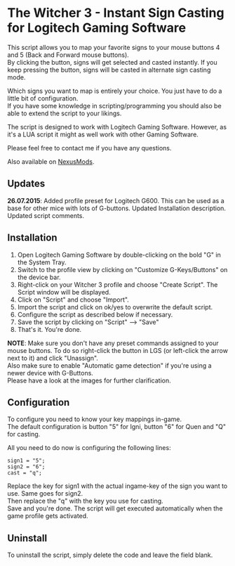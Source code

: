 # The Witcher 3 - Instant Sign Casting for Logitech Gaming Software
This script allows you to map your favorite signs to your mouse buttons 4 and 5 (Back and Forward mouse buttons).  
By clicking the button, signs will get selected and casted instantly. If you keep pressing the button, signs will be casted in alternate sign casting mode.  
  
Which signs you want to map is entirely your choice. You just have to do a little bit of configuration.  
If you have some knowledge in scripting/programming you should also be able to extend the script to your likings.  
  
The script is designed to work with Logitech Gaming Software. However, as it's a LUA script it might as well work with other Gaming Software.  
  
Please feel free to contact me if you have any questions.  
  
Also available on [NexusMods](https://www.nexusmods.com/witcher3/mods/272?tab=description).  

## Updates
**26.07.2015**: Added profile preset for Logitech G600. This can be used as a base for other mice with lots of G-buttons. Updated Installation description. Updated script comments.  
  

## Installation
1.  Open Logitech Gaming Software by double-clicking on the bold "G" in the System Tray.
2.  Switch to the profile view by clicking on "Customize G-Keys/Buttons" on the device bar.
3.  Right-click on your Witcher 3 profile and choose "Create Script". The Script window will be displayed.
4.  Click on "Script" and choose "Import".
5.  Import the script and click on ok/yes to overwrite the default script.
6.  Configure the script as described below if necessary.
7.  Save the script by clicking on "Script" --> "Save"
8.  That's it. You're done.

  
**NOTE**: Make sure you don't have any preset commands assigned to your mouse buttons. 
To do so right-click the button in LGS (or left-click the arrow next to it) and click "Unassign".  
Also make sure to enable "Automatic game detection" if you're using a newer device with G-Buttons.  
Please have a look at the images for further clarification.  
  
  

## Configuration
To configure you need to know your key mappings in-game.  
The default configuration is button "5" for Igni, button "6" for Quen and "Q" for casting.  
  
All you need to do now is configuring the following lines:  
  

    sign1 = "5";  
    sign2 = "6";  
    cast = "q"; 

 
  
Replace the key for sign1 with the actual ingame-key of the sign you want to use. Same goes for sign2.  
Then replace the "q" with the key you use for casting.  
Save and you're done. The script will get executed automatically when the game profile gets activated.  
  
  

## Uninstall
To uninstall the script, simply delete the code and leave the field blank.

